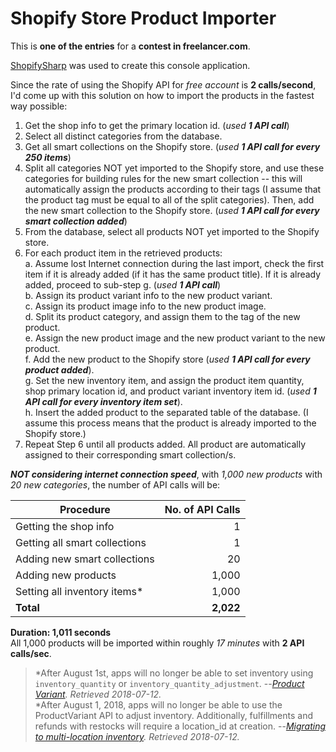 # Shopify Store Product Importer
This is **one of the entries** for a **contest in freelancer.com**.

[ShopifySharp](https://github.com/nozzlegear/ShopifySharp)</b> was used to create this console application.

Since the rate of using the Shopify API for *free account* is **2 calls/second**, I'd come up with this solution on how to import the products in the fastest way possible:
1. Get the shop info to get the primary location id. (*used __1 API call__*)
2. Select all distinct categories from the database.
3. Get all smart collections on the Shopify store. (*used __1 API call for every 250 items__*)
4. Split all categories NOT yet imported to the Shopify store, and use these categories for building rules for the new smart collection -- this will automatically assign the products according to their tags (I assume that the product tag must be equal to all of the split categories). Then, add the new smart collection to the Shopify store. (*used __1 API call for every smart collection added__*)
5. From the database, select all products NOT yet imported to the Shopify store.  
6. For each product item in the retrieved products:  
 a. Assume lost Internet connection during the last import, check the first item if it is already added (if it has the same product title). If it is already added, proceed to sub-step g. (*used __1 API call__*)  
 b. Assign its product variant info to the new product variant.  
 c. Assign its product image info to the new product image.  
 d. Split its product category, and assign them to the tag of the new product.  
 e. Assign the new product image and the new product variant to the new product.  
 f. Add the new product to the Shopify store (*used __1 API call for every product added__*).  
 g. Set the new inventory item, and assign the product item quantity, shop primary location id, and product variant inventory item id. (*used __1 API call for every inventory item set__*).  
 h. Insert the added product to the separated table of the database. (I assume this process means that the product is already imported to the Shopify store.)
7. Repeat Step 6 until all products added. All product are automatically assigned to their corresponding smart collection/s.

***NOT considering internet connection speed***, with *1,000 new products* with *20 new categories*, the number of API calls will be:

Procedure | No. of API Calls
--- | ---:
Getting the shop info | 1
Getting all smart collections | 1
Adding new smart collections | 20
Adding new products | 1,000
Setting all inventory items* | 1,000
**Total** | **2,022**

**Duration: 1,011 seconds**  
All 1,000 products will be imported within roughly *17 minutes* with **2 API calls/sec**.

> \*After August 1st, apps will no longer be able to set inventory using `inventory_quantity` or `inventory_quantity_adjustment`.
> --<cite>[Product Variant](https://help.shopify.com/en/api/reference/products/product_variant). Retrieved 2018-07-12.</cite>  
> \*After August 1, 2018, apps will no longer be able to use the ProductVariant API to adjust inventory. Additionally, fulfillments and refunds with restocks will require a location_id at creation.
> --<cite>[Migrating to multi-location inventory](https://help.shopify.com/en/api/guides/inventory-migration-guide). Retrieved 2018-07-12.</cite>
